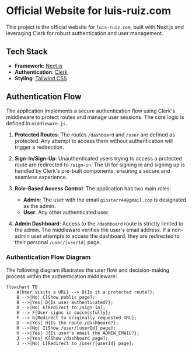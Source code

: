 # Official Website for luis-ruiz.com

This project is the official website for `luis-ruiz.com`, built with Next.js and leveraging Clerk for robust authentication and user management.

## Tech Stack

- **Framework**: [Next.js](https://nextjs.org/)
- **Authentication**: [Clerk](https://clerk.com/)
- **Styling**: [Tailwind CSS](https://tailwindcss.com/)

## Authentication Flow

The application implements a secure authentication flow using Clerk's middleware to protect routes and manage user sessions. The core logic is defined in `middleware.js`.

1.  **Protected Routes**: The routes `/dashboard` and `/user` are defined as protected. Any attempt to access them without authentication will trigger a redirection.

2.  **Sign-In/Sign-Up**: Unauthenticated users trying to access a protected route are redirected to `/sign-in`. The UI for signing in and signing up is handled by Clerk's pre-built components, ensuring a secure and seamless experience.

3.  **Role-Based Access Control**: The application has two main roles:
    *   **Admin**: The user with the email `giosterr44@gmail.com` is designated as the admin.
    *   **User**: Any other authenticated user.

4.  **Admin Dashboard**: Access to the `/dashboard` route is strictly limited to the admin. The middleware verifies the user's email address. If a non-admin user attempts to access the dashboard, they are redirected to their personal `/user/[userId]` page.

### Authentication Flow Diagram

The following diagram illustrates the user flow and decision-making process within the authentication middleware:

```mermaid
flowchart TD
    A[User visits a URL] --> B{Is it a protected route?};
    B -->|No| C[Show public page];
    B -->|Yes| D{Is user authenticated?};
    D -->|No| E[Redirect to /sign-in];
    E --> F[User signs in successfully];
    F --> G[Redirect to originally requested URL];
    D -->|Yes| H{Is the route /dashboard?};
    H -->|No| I[Show /user/[userId] page];
    H -->|Yes| J{Is user's email the ADMIN_EMAIL?};
    J -->|Yes| K[Show /dashboard page];
    J -->|No| L[Redirect to /user/[userId] page];
```

